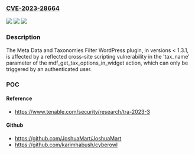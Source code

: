 ### [CVE-2023-28664](https://cve.mitre.org/cgi-bin/cvename.cgi?name=CVE-2023-28664)
![](https://img.shields.io/static/v1?label=Product&message=Meta%20Data%20and%20Taxonomies%20Filter%20WordPress%20Plugin&color=blue)
![](https://img.shields.io/static/v1?label=Version&message=n%2Fa&color=blue)
![](https://img.shields.io/static/v1?label=Vulnerability&message=Authenticated%20Reflected%20Cross-Site%20Scripting&color=brighgreen)

### Description

The Meta Data and Taxonomies Filter WordPress plugin, in versions < 1.3.1, is affected by a reflected cross-site scripting vulnerability in the 'tax_name' parameter of the mdf_get_tax_options_in_widget action, which can only be triggered by an authenticated user.

### POC

#### Reference
- https://www.tenable.com/security/research/tra-2023-3

#### Github
- https://github.com/JoshuaMart/JoshuaMart
- https://github.com/karimhabush/cyberowl

